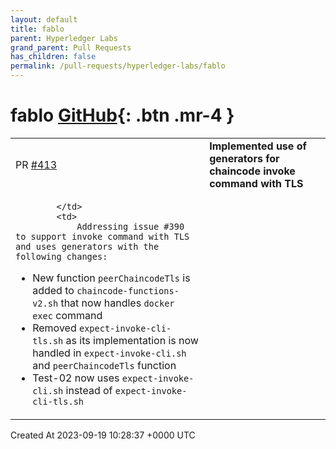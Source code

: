 ```yaml
---
layout: default
title: fablo
parent: Hyperledger Labs
grand_parent: Pull Requests
has_children: false
permalink: /pull-requests/hyperledger-labs/fablo
---
```


# fablo <span class="fs-3 right-align">[GitHub](https://github.com/hyperledger-labs/fablo){: .btn .mr-4 }</span>


<div>
    <table>
        <tr>
            <td>
                PR <a href="https://github.com/hyperledger-labs/fablo/pull/413" class=".btn">#413</a>
            </td>
            <td>
                <b>
                    Implemented use of generators for chaincode invoke command with TLS
                </b>
            </td>
        </tr>
        <tr>
            <td>
                
            </td>
            <td>
                Addressing issue #390 to support invoke command with TLS and uses generators with the following changes:

- New function `peerChaincodeTls` is added to `chaincode-functions-v2.sh` that now handles `docker exec` command
- Removed `expect-invoke-cli-tls.sh` as its implementation is now handled in `expect-invoke-cli.sh` and `peerChaincodeTls` function 
- Test-02 now uses `expect-invoke-cli.sh` instead of `expect-invoke-cli-tls.sh`
            </td>
        </tr>
    </table>
    <div class="right-align">
        Created At 2023-09-19 10:28:37 +0000 UTC
    </div>
</div>

